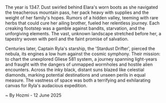 
The year is 1347.  Dust swirled behind Elara's worn boots as she navigated the treacherous mountain pass, her pack heavy with supplies and the weight of her family's hopes.  Rumors of a hidden valley, teeming with rare herbs that could cure her ailing brother, fueled her relentless journey.  Each creaking footstep was a gamble against bandits, starvation, and the unforgiving elements.  The vast, unknown landscape stretched before her, a tapestry woven with peril and the faint promise of salvation.

Centuries later, Captain Ryla's starship, the 'Stardust Drifter', pierced the nebula, its engines a low hum against the cosmic symphony.  Their mission: to chart the unexplored Gliese 581 system, a journey spanning light-years and fraught with the dangers of unmapped wormholes and hostile alien encounters.  Across the inky black, distant suns blazed like celestial diamonds, marking potential destinations and unseen perils in equal measure.  The vastness of space was both a terrifying and exhilarating canvas for Ryla's audacious expedition.

~ By Hozmi - 12 June 2025
